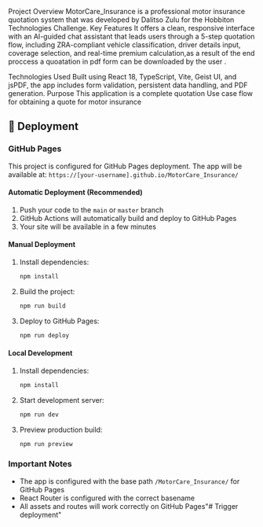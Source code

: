 Project Overview
  MotorCare_Insurance is a professional motor insurance quotation system that was developed by Dalitso Zulu for the Hobbiton Technologies Challenge.
Key Features
  It offers a clean, responsive interface with an AI-guided chat assistant that leads users through a 5-step quotation flow, including ZRA-compliant vehicle classification, driver details input, coverage selection, and real-time premium calculation,as a result of the end proccess a quoatation in pdf form can be downloaded by the user .

  Technologies Used
Built using React 18, TypeScript, Vite, Geist UI, and jsPDF, the app includes form validation, persistent data handling, and PDF generation.
 Purpose
This application is a complete quotation Use case flow for obtaining a quote for motor insurance

## 🚀 Deployment

### GitHub Pages

This project is configured for GitHub Pages deployment. The app will be available at: `https://[your-username].github.io/MotorCare_Insurance/`

#### Automatic Deployment (Recommended)

1. Push your code to the `main` or `master` branch
2. GitHub Actions will automatically build and deploy to GitHub Pages
3. Your site will be available in a few minutes

#### Manual Deployment

1. Install dependencies:
   ```bash
   npm install
   ```

2. Build the project:
   ```bash
   npm run build
   ```

3. Deploy to GitHub Pages:
   ```bash
   npm run deploy
   ```

#### Local Development

1. Install dependencies:
   ```bash
   npm install
   ```

2. Start development server:
   ```bash
   npm run dev
   ```

3. Preview production build:
   ```bash
   npm run preview
   ```

### Important Notes

- The app is configured with the base path `/MotorCare_Insurance/` for GitHub Pages
- React Router is configured with the correct basename
- All assets and routes will work correctly on GitHub Pages"# Trigger deployment" 
